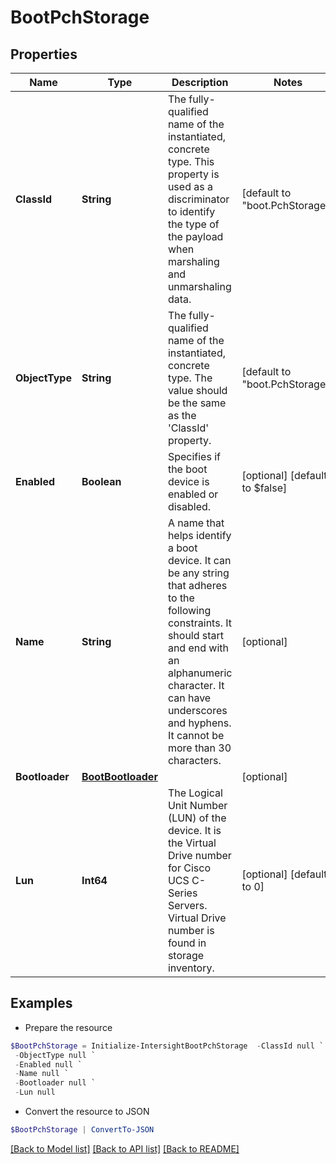 # BootPchStorage
## Properties

Name | Type | Description | Notes
------------ | ------------- | ------------- | -------------
**ClassId** | **String** | The fully-qualified name of the instantiated, concrete type. This property is used as a discriminator to identify the type of the payload when marshaling and unmarshaling data. | [default to "boot.PchStorage"]
**ObjectType** | **String** | The fully-qualified name of the instantiated, concrete type. The value should be the same as the &#39;ClassId&#39; property. | [default to "boot.PchStorage"]
**Enabled** | **Boolean** | Specifies if the boot device is enabled or disabled. | [optional] [default to $false]
**Name** | **String** | A name that helps identify a boot device. It can be any string that adheres to the following constraints. It should start and end with an alphanumeric character. It can have underscores and hyphens. It cannot be more than 30 characters. | [optional] 
**Bootloader** | [**BootBootloader**](BootBootloader.md) |  | [optional] 
**Lun** | **Int64** | The Logical Unit Number (LUN) of the device. It is the Virtual Drive number for Cisco UCS C-Series Servers. Virtual Drive number is found in storage inventory. | [optional] [default to 0]

## Examples

- Prepare the resource
```powershell
$BootPchStorage = Initialize-IntersightBootPchStorage  -ClassId null `
 -ObjectType null `
 -Enabled null `
 -Name null `
 -Bootloader null `
 -Lun null
```

- Convert the resource to JSON
```powershell
$BootPchStorage | ConvertTo-JSON
```

[[Back to Model list]](../README.md#documentation-for-models) [[Back to API list]](../README.md#documentation-for-api-endpoints) [[Back to README]](../README.md)

